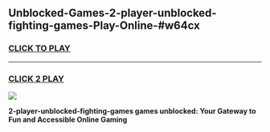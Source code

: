 
## Unblocked-Games-2-player-unblocked-fighting-games-Play-Online-#w64cx
<h3>
<a href="https://premium.freeplayer.one?title=2-player-unblocked-fighting-games&ref=27F">CLICK TO PLAY</a></h3>
<hr>

<h3>
<a href="https://premium.freeplayer.one?title=2-player-unblocked-fighting-games&ref=27F">CLICK 2 PLAY</a>
  
</h3>

<a href="https://premium.freeplayer.one?title=2-player-unblocked-fighting-games&ref=27F"><img src="https://clearcache.store/games.png"></a>


**2-player-unblocked-fighting-games games unblocked: Your Gateway to Fun and Accessible Online Gaming**
